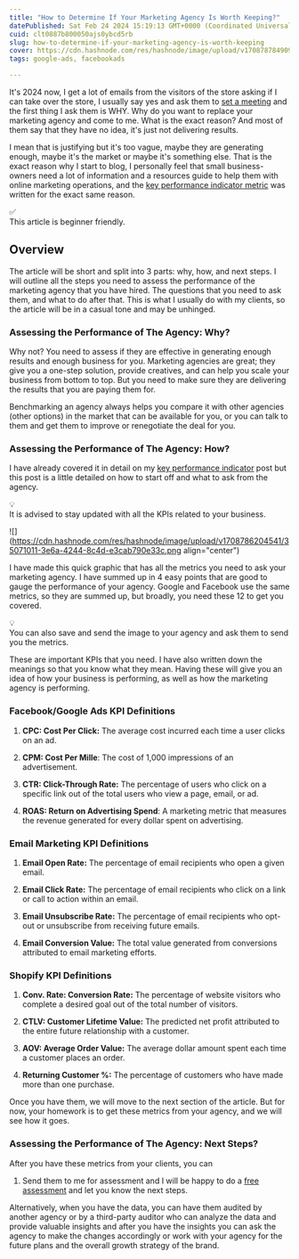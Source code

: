```yaml
---
title: "How to Determine If Your Marketing Agency Is Worth Keeping?"
datePublished: Sat Feb 24 2024 15:19:13 GMT+0000 (Coordinated Universal Time)
cuid: clt0887b800050ajs0ybcd5rb
slug: how-to-determine-if-your-marketing-agency-is-worth-keeping
cover: https://cdn.hashnode.com/res/hashnode/image/upload/v1708787849095/66264f60-5f2f-4d68-82d7-e7909d094d9f.png
tags: google-ads, facebookads

---
```


It's 2024 now, I get a lot of emails from the visitors of the store asking if I can take over the store, I usually say yes and ask them to [set a meeting](https://calendly.com/nikhil-pro/30min?month=2024-02) and the first thing I ask them is WHY. Why do you want to replace your marketing agency and come to me. What is the exact reason? And most of them say that they have no idea, it's just not delivering results.

I mean that is justifying but it's too vague, maybe they are generating enough, maybe it's the market or maybe it's something else. That is the exact reason why I start to blog, I personally feel that small business-owners need a lot of information and a resources guide to help them with online marketing operations, and the [key performance indicator metric](https://nikhil.pro/kpis-for-ecommerce-business) was written for the exact same reason.

<div data-node-type="callout">
<div data-node-type="callout-emoji">✅</div>
<div data-node-type="callout-text">This article is beginner friendly.</div>
</div>

## Overview

The article will be short and split into 3 parts: why, how, and next steps. I will outline all the steps you need to assess the performance of the marketing agency that you have hired. The questions that you need to ask them, and what to do after that. This is what I usually do with my clients, so the article will be in a casual tone and may be unhinged.

### Assessing the Performance of The Agency: Why?

Why not? You need to assess if they are effective in generating enough results and enough business for you. Marketing agencies are great; they give you a one-step solution, provide creatives, and can help you scale your business from bottom to top. But you need to make sure they are delivering the results that you are paying them for.

Benchmarking an agency always helps you compare it with other agencies (other options) in the market that can be available for you, or you can talk to them and get them to improve or renegotiate the deal for you.

### Assessing the Performance of The Agency: How?

I have already covered it in detail on my [key performance indicator](https://nikhil.pro/kpis-for-ecommerce-business) post but this post is a little detailed on how to start off and what to ask from the agency.

<div data-node-type="callout">
<div data-node-type="callout-emoji">💡</div>
<div data-node-type="callout-text">It is advised to stay updated with all the KPIs related to your business.</div>
</div>

![](https://cdn.hashnode.com/res/hashnode/image/upload/v1708786204541/35071011-3e6a-4244-8c4d-e3cab790e33c.png align="center")

I have made this quick graphic that has all the metrics you need to ask your marketing agency. I have summed up in 4 easy points that are good to gauge the performance of your agency. Google and Facebook use the same metrics, so they are summed up, but broadly, you need these 12 to get you covered.

<div data-node-type="callout">
<div data-node-type="callout-emoji">💡</div>
<div data-node-type="callout-text">You can also save and send the image to your agency and ask them to send you the metrics.</div>
</div>

These are important KPIs that you need. I have also written down the meanings so that you know what they mean. Having these will give you an idea of how your business is performing, as well as how the marketing agency is performing.

### Facebook/Google Ads KPI Definitions

1. **CPC: Cost Per Click:** The average cost incurred each time a user clicks on an ad.
    
2. **CPM: Cost Per Mille**: The cost of 1,000 impressions of an advertisement.
    
3. **CTR: Click-Through Rate:** The percentage of users who click on a specific link out of the total users who view a page, email, or ad.
    
4. **ROAS: Return on Advertising Spend**: A marketing metric that measures the revenue generated for every dollar spent on advertising.
    

### Email Marketing KPI Definitions

1. **Email Open Rate:** The percentage of email recipients who open a given email.
    
2. **Email Click Rate:** The percentage of email recipients who click on a link or call to action within an email.
    
3. **Email Unsubscribe Rate:** The percentage of email recipients who opt-out or unsubscribe from receiving future emails.
    
4. **Email Conversion Value:** The total value generated from conversions attributed to email marketing efforts.
    

### Shopify KPI Definitions

1. **Conv. Rate: Conversion Rate:** The percentage of website visitors who complete a desired goal out of the total number of visitors.
    
2. **CTLV: Customer Lifetime Value:** The predicted net profit attributed to the entire future relationship with a customer.
    
3. **AOV: Average Order Value:** The average dollar amount spent each time a customer places an order.
    
4. **Returning Customer %:** The percentage of customers who have made more than one purchase.
    

Once you have them, we will move to the next section of the article. But for now, your homework is to get these metrics from your agency, and we will see how it goes.

### Assessing the Performance of The Agency: Next Steps?

After you have these metrics from your clients, you can

1. Send them to me for assessment and I will be happy to do a [free assessment](https://calendly.com/nikhil-pro/30min?utm_source=marketing_agency_assessment&utm_medium=nikhil.pro&utm_campaign=free&month=2022-08) and let you know the next steps.
    

Alternatively, when you have the data, you can have them audited by another agency or by a third-party auditor who can analyze the data and provide valuable insights and after you have the insights you can ask the agency to make the changes accordingly or work with your agency for the future plans and the overall growth strategy of the brand.